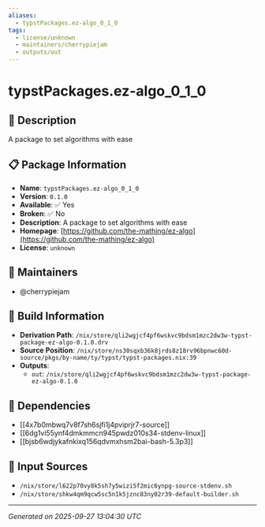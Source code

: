 ```yaml
---
aliases:
  - typstPackages.ez-algo_0_1_0
tags:
  - license/unknown
  - maintainers/cherrypiejam
  - outputs/out
---
```


# typstPackages.ez-algo_0_1_0

## 📝 Description

A package to set algorithms with ease

## 📋 Package Information

- **Name**: `typstPackages.ez-algo_0_1_0`
- **Version**: `0.1.0`
- **Available**: ✅ Yes
- **Broken**: ✅ No
- **Description**: A package to set algorithms with ease
- **Homepage**: [https://github.com/the-mathing/ez-algo](https://github.com/the-mathing/ez-algo)
- **License**: `unknown`
## 👥 Maintainers

- @cherrypiejam


## 🔧 Build Information

- **Derivation Path**: `/nix/store/qli2wgjcf4pf6wskvc9bdsm1mzc2dw3w-typst-package-ez-algo-0.1.0.drv`
- **Source Position**: `/nix/store/ns30sqxb36k8jrds8z18rv96bpnwc60d-source/pkgs/by-name/ty/typst/typst-packages.nix:39`
- **Outputs**:
  - `out`:  `/nix/store/qli2wgjcf4pf6wskvc9bdsm1mzc2dw3w-typst-package-ez-algo-0.1.0`

## 🔗 Dependencies

- [[4x7b0mbwq7v8f7sh6sjfi1j4pviprjr7-source]]
- [[6dg1vi55ynf4dmkmmcn945pwdz010s34-stdenv-linux]]
- [[bjsb6wdjykafnkixq156qdvmxhsm2bai-bash-5.3p3]]

## 📁 Input Sources

- `/nix/store/l622p70vy8k5sh7y5wizi5f2mic6ynpg-source-stdenv.sh`
- `/nix/store/shkw4qm9qcw5sc5n1k5jznc83ny02r39-default-builder.sh`

---
*Generated on 2025-09-27 13:04:30 UTC*
